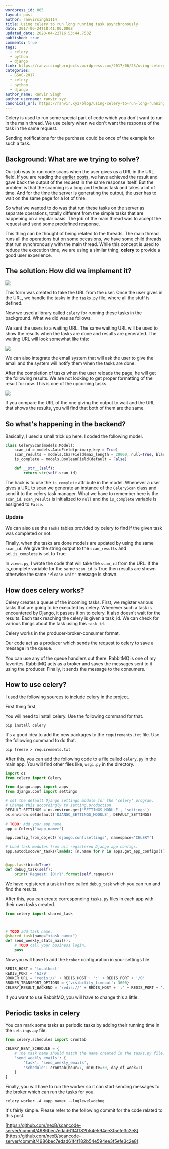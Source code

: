```yaml
---
wordpress_id: 805
layout: post
author: ranvirsingh1114
title: Using celery to run long running task asynchronously
date: 2017-06-24T18:41:00.000Z
updated_date: 2020-04-22T16:53:44.753Z
published: true
comments: true
tags:
  - celery
  - python
  - django
link: https://ranvirsinghprojects.wordpress.com/2017/06/25/using-celery-to-run-long-running-task-asynchronously/
categories:
  - GSoC-2017
  - celery
  - python
  - django
author_name: Ranvir Singh
author_username: ranvir_xyz
canonical_url: https://ranvir.xyz/blog/using-celery-to-run-long-running-task-asynchronously/
---
```


Celery is used to run some special part of code which you don't want to run in the main thread. We use celery when we don't want the response of the task in the same request.

Sending notifications for the purchase could be once of the example for such a task.

## Background: What are we trying to solve?

Our job was to run code scans when the user gives us a URL in the URL field. If you are reading the [earlier posts](https://ranvir.xyz/blog/categories/#GSoC-2017), we have achieved the result and gave back the output of the request in the same response itself. But the problem is that the scanning is a long and tedious task and takes a lot of time. And for the time the server is generating the output, the user has to wait on the same page for a lot of time.

So what we wanted to do was that run these tasks on the server as separate operations, totally different from the simple tasks that are happening on a regular basis. The job of the main thread was to accept the request and send some predefined response.

This thing can be thought of being related to the threads. The main thread runs all the operations but on some occasions, we have some child threads that run synchronously with the main thread. While this concept is used to reduce the execution time, we are using a similar thing, **celery** to provide a good user experience.

## The solution: How did we implement it?

![](http://imgur.com/VXGTlPCl.png)

This form was created to take the URL from the user. Once the user gives in the URL, we handle the tasks in the `tasks.py` file, where all the stuff is defined.

Now we used a library called `celery` for running these tasks in the background. What we did was as follows:

We sent the users to a waiting URL. The same waiting URL will be used to show the results when the tasks are done and results are generated. The waiting URL will look somewhat like this:

![](http://imgur.com/im9Nufel.png)

We can also integrate the email system that will ask the user to give the email and the system will notify them when the tasks are done.

After the completion of tasks when the user reloads the page, he will get the following results. We are not looking to get proper formatting of the result for now. This is one of the upcoming tasks.

![](http://imgur.com/gLOyyEsl.png)

If you compare the URL of the one giving the output to wait and the URL that shows the results, you will find that both of them are the same.

## So what's happening in the backend?

Basically, I used a small trick up here. I coded the following model.


```python
class CeleryScan(models.Model):
    scan_id = models.AutoField(primary_key = True)
    scan_results = models.CharField(max_length = 20000, null=True, blank=True)
    is_complete = models.BooleanField(default = False)

    def __str__(self):
        return str(self.scan_id)
```


The hack is to use the `is_complete` attribute in the model. Whenever a user gives a URL to scan we generate an instance of the `CeleryScan` class and send it to the celery task manager. What we have to remember here is the `scan_id`. `scan_results` is initialized to `null` and the `is_complete` variable is assigned to `False`.

### Update

We can also use the `Tasks` tables provided by celery to find if the given task was completed or not.

Finally, when the tasks are done models are updated by using the same `scan_id`. We give the string output to the `scan_results` and set `is_complete` is set to True.

In `views.py`, I wrote the code that will take the `scan_id` from the URL. If the is_complete variable for the same `scan_id` is True then results are shown otherwise the same `'Please wait'` message is shown.

## How does celery works?

Celery creates a queue of the incoming tasks. First, we register various tasks that are going to be executed by celery. Whenever such a task is encountered by Django, it passes it on to celery. It also doesn't wait for the results. Each task reaching the celery is given a task_id. We can check for various things about the task using this `task_id`.

Celery works in the producer-broker-consumer format.

Our code act as a producer which sends the request to celery to save a message in the queue.

You can use any of the queue handlers out there. RabbitMQ is one of my favorites. RabbitMQ acts as a broker and saves the messages sent to it using the producer. Finally, it sends the message to the consumers.

## How to use celery?

I used the following sources to include celery in the project.

First thing first,

You will need to install celery. Use the following command for that.

```shell
pip install celery
```

It's a good idea to add the new packages to the `requirements.txt` file. Use the following command to do that.

```shell
pip freeze > requirements.txt
```

After this, you can add the following code to a file called `celery.py` in the main app. You will find other files like, `wsgi.py` in the directory.

```python
import os
from celery import Celery

from django.apps import apps
from django.conf import settings

# set the default Django settings module for the 'celery' program.
# Change this accordingly to setting.production
DEFAULT_SETTINGS = os.environ.get('SETTINGS_MODULE', 'settings')
os.environ.setdefault('DJANGO_SETTINGS_MODULE', DEFAULT_SETTINGS)

# TODO: Add your app name
app = Celery('<app_name>')

app.config_from_object('django.conf:settings', namespace='CELERY')

# Load task modules from all registered Django app configs.
app.autodiscover_tasks(lambda: [n.name for n in apps.get_app_configs()])


@app.task(bind=True)
def debug_task(self):
    print('Request: {0!r}'.format(self.request))

```

We have registered a task in here called `debug_task` which you can run and find the results.

After this, you can create corresponding `tasks.py` files in each app with their own tasks created.

```python
from celery import shared_task



# TODO add task name.
@shared_task(name="<task_name>")
def send_weekly_stats_mail():
    # TODO call your business login.
    pass
```

Now you will have to add the `broker` configuration in your settings file.

```python
REDIS_HOST = 'localhost'
REDIS_PORT = '6379'
BROKER_URL = 'redis://' + REDIS_HOST + ':' + REDIS_PORT + '/0'
BROKER_TRANSPORT_OPTIONS = {'visibility_timeout': 3600}
CELERY_RESULT_BACKEND = 'redis://' + REDIS_HOST + ':' + REDIS_PORT + '/0'
```

If you want to use RabbitMQ, you will have to change this a little.

## Periodic tasks in celery

You can mark some tasks as periodic tasks by adding their running time in the `settings.py` file.

```python
from celery.schedules import crontab

CELERY_BEAT_SCHEDULE = {
    # The task name should match the name created in the tasks.py file.
    'send_weekly_emails': {
        'task': 'send_weekly_emails',
        'schedule': crontab(hour=7, minute=30, day_of_week=1)
    }
}
```

Finally, you will have to run the worker so it can start sending messages to the broker which can run the tasks for you.

```shell
celery worker -A <app_name> --loglevel=debug
```

It's fairly simple. Please refer to the following commit for the code related to this post.

[https://github.com/nexB/scancode-server/commit/4986bec7edad61f4f182b54e594ee3f5efe3c2e8](https://github.com/nexB/scancode-server/commit/4986bec7edad61f4f182b54e594ee3f5efe3c2e8)
